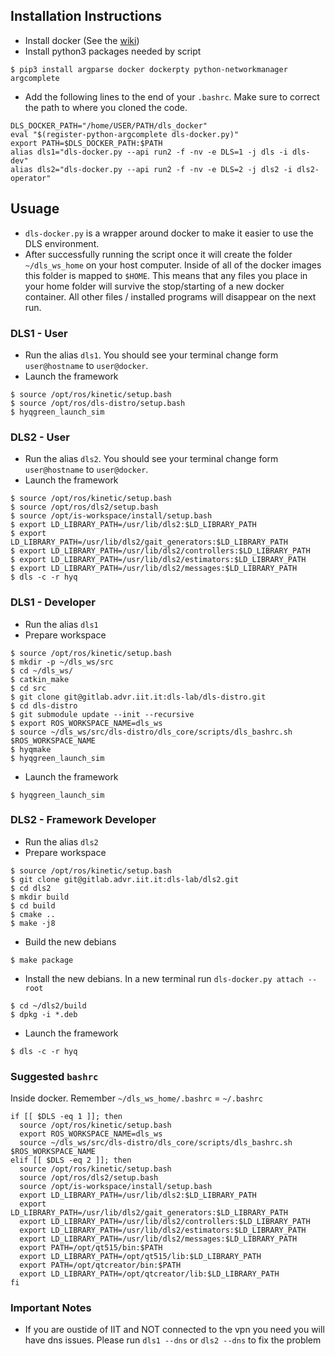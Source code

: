 ## Installation Instructions

- Install docker (See the [wiki](https://gitlab.advr.iit.it/Wiki/DLS_Lab_wiki/-/wikis/Docker))
- Install python3 packages needed by script

```
$ pip3 install argparse docker dockerpty python-networkmanager argcomplete
```

- Add the following lines to the end of your `.bashrc`. Make sure to correct the
  path to where you cloned the code.

```
DLS_DOCKER_PATH="/home/USER/PATH/dls_docker"
eval "$(register-python-argcomplete dls-docker.py)"
export PATH=$DLS_DOCKER_PATH:$PATH
alias dls1="dls-docker.py --api run2 -f -nv -e DLS=1 -j dls -i dls-dev"
alias dls2="dls-docker.py --api run2 -f -nv -e DLS=2 -j dls2 -i dls2-operator"
```

## Usuage

- `dls-docker.py` is a wrapper around docker to make it easier to use the DLS
  environment.
- After successfully running the script once it will create the folder
  `~/dls_ws_home` on your host computer.  Inside of all of the docker images this
  folder is mapped to `$HOME`.  This means that any files you place in your home
  folder will survive the stop/starting of a new docker container.  All other
  files / installed programs will disappear on the next run.

### DLS1 - User

- Run the alias `dls1`.  You should see your terminal change form
  `user@hostname` to `user@docker`.
- Launch the framework

```
$ source /opt/ros/kinetic/setup.bash
$ source /opt/ros/dls-distro/setup.bash
$ hyqgreen_launch_sim
```

### DLS2 - User
- Run the alias `dls2`.  You should see your terminal change form
  `user@hostname` to `user@docker`.
- Launch the framework

```
$ source /opt/ros/kinetic/setup.bash
$ source /opt/ros/dls2/setup.bash
$ source /opt/is-workspace/install/setup.bash
$ export LD_LIBRARY_PATH=/usr/lib/dls2:$LD_LIBRARY_PATH
$ export LD_LIBRARY_PATH=/usr/lib/dls2/gait_generators:$LD_LIBRARY_PATH
$ export LD_LIBRARY_PATH=/usr/lib/dls2/controllers:$LD_LIBRARY_PATH
$ export LD_LIBRARY_PATH=/usr/lib/dls2/estimators:$LD_LIBRARY_PATH
$ export LD_LIBRARY_PATH=/usr/lib/dls2/messages:$LD_LIBRARY_PATH
$ dls -c -r hyq
```

### DLS1 - Developer

- Run the alias `dls1`
- Prepare workspace

```
$ source /opt/ros/kinetic/setup.bash
$ mkdir -p ~/dls_ws/src
$ cd ~/dls_ws/
$ catkin_make
$ cd src
$ git clone git@gitlab.advr.iit.it:dls-lab/dls-distro.git
$ cd dls-distro
$ git submodule update --init --recursive
$ export ROS_WORKSPACE_NAME=dls_ws
$ source ~/dls_ws/src/dls-distro/dls_core/scripts/dls_bashrc.sh $ROS_WORKSPACE_NAME
$ hyqmake
$ hyqgreen_launch_sim
```

- Launch the framework

```
$ hyqgreen_launch_sim
```

### DLS2 - Framework Developer

- Run the alias `dls2`
- Prepare workspace

```
$ source /opt/ros/kinetic/setup.bash
$ git clone git@gitlab.advr.iit.it:dls-lab/dls2.git
$ cd dls2
$ mkdir build
$ cd build
$ cmake ..
$ make -j8
```

- Build the new debians

```
$ make package
```

- Install the new debians.  In a new terminal run `dls-docker.py attach --root`

```
$ cd ~/dls2/build
$ dpkg -i *.deb
```
- Launch the framework

```
$ dls -c -r hyq
```

### Suggested `bashrc`

Inside docker. Remember `~/dls_ws_home/.bashrc` = `~/.bashrc`

```
if [[ $DLS -eq 1 ]]; then
  source /opt/ros/kinetic/setup.bash
  export ROS_WORKSPACE_NAME=dls_ws
  source ~/dls_ws/src/dls-distro/dls_core/scripts/dls_bashrc.sh $ROS_WORKSPACE_NAME
elif [[ $DLS -eq 2 ]]; then
  source /opt/ros/kinetic/setup.bash
  source /opt/ros/dls2/setup.bash
  source /opt/is-workspace/install/setup.bash
  export LD_LIBRARY_PATH=/usr/lib/dls2:$LD_LIBRARY_PATH
  export LD_LIBRARY_PATH=/usr/lib/dls2/gait_generators:$LD_LIBRARY_PATH
  export LD_LIBRARY_PATH=/usr/lib/dls2/controllers:$LD_LIBRARY_PATH
  export LD_LIBRARY_PATH=/usr/lib/dls2/estimators:$LD_LIBRARY_PATH
  export LD_LIBRARY_PATH=/usr/lib/dls2/messages:$LD_LIBRARY_PATH
  export PATH=/opt/qt515/bin:$PATH
  export LD_LIBRARY_PATH=/opt/qt515/lib:$LD_LIBRARY_PATH
  export PATH=/opt/qtcreator/bin:$PATH
  export LD_LIBRARY_PATH=/opt/qtcreator/lib:$LD_LIBRARY_PATH
fi
```

### Important Notes

- If you are oustide of IIT and NOT connected to the vpn you need you will have
  dns issues.  Please run `dls1 --dns` or `dls2 --dns` to fix the problem
